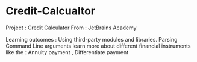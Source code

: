 # Credit-Calcualtor

Project : Credit Calculator
From : JetBrains Academy 

Learning outcomes : 
Using third-party modules and libraries. 
Parsing Command Line arguments
learn more about different financial instruments like the : Annuity payment , Differentiate payment 

